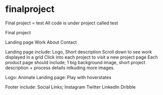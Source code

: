 # finalproject

Final project = test
All code is under project called test



Final project 

Landing page 
	Work
	About
	Contact

Landing page include: Logo, Short description
Scroll down to see work displayed in a grid
Click into each project to visit a new project page
Each product page should include; 1 big background image, short project description + process details inlkuding more images.

Logo: Animate
Landing page: Play with hoverstates


Footer include:
Social Links;
Instagram
Twitter
LinkedIn
Dribble
